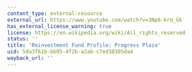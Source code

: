 ```yaml
---
content_type: external-resource
external_url: https://www.youtube.com/watch?v=3Np8-krU_Gk
has_external_license_warning: true
license: https://en.wikipedia.org/wiki/All_rights_reserved
status: ''
title: 'Reinvestment Fund Profile: Progress Plaza'
uid: 5da3f61b-bb95-4f2b-a2ab-c7ed30305da4
wayback_url: ''
---
```

